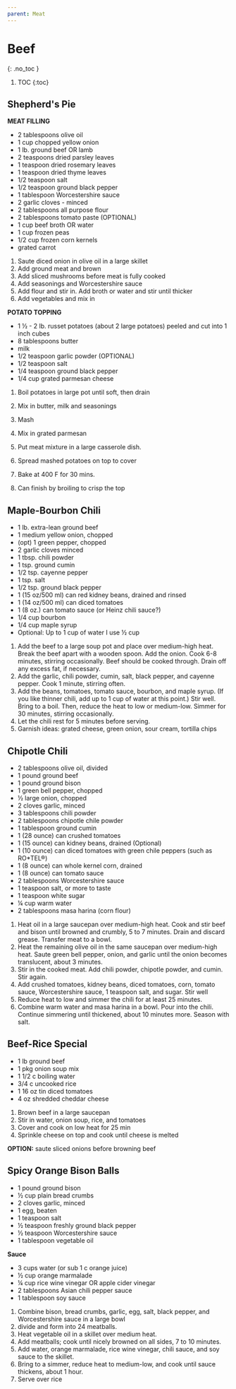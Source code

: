 ```yaml
---
parent: Meat
---
```


# Beef
{: .no_toc }

1. TOC
{:toc}

## Shepherd's Pie

**MEAT FILLING**
* 2 tablespoons olive oil
* 1 cup chopped yellow onion
* 1 lb. ground beef OR lamb
* 2 teaspoons dried parsley leaves
* 1 teaspoon dried rosemary leaves
* 1 teaspoon dried thyme leaves
* 1/2 teaspoon salt
* 1/2 teaspoon ground black pepper
* 1 tablespoon Worcestershire sauce
* 2 garlic cloves - minced
* 2 tablespoons all purpose flour
* 2 tablespoons tomato paste (OPTIONAL)
* 1 cup beef broth OR water
* 1 cup frozen peas
* 1/2 cup frozen corn kernels
* grated carrot

1. Saute diced onion in olive oil in a large skillet
2. Add ground meat and brown
3. Add sliced mushrooms before meat is fully cooked
4. Add seasonings and Worcestershire sauce
5. Add flour and stir in.  Add broth or water and stir until thicker
6. Add vegetables and mix in

**POTATO TOPPING**
* 1 ½ - 2 lb. russet potatoes (about 2 large potatoes) peeled and cut into 1 inch cubes
* 8 tablespoons butter
* milk
* 1/2 teaspoon garlic powder (OPTIONAL)
* 1/2 teaspoon salt
* 1/4 teaspoon ground black pepper
* 1/4 cup grated parmesan cheese

1. Boil potatoes in large pot until soft, then drain
2. Mix in butter, milk and seasonings
3. Mash
4. Mix in grated parmesan

1. Put meat mixture in a large casserole dish.  
1. Spread mashed potatoes on top to cover
2. Bake at 400 F for 30 mins.
3. Can finish by broiling to crisp the top

## Maple-Bourbon Chili

* 1 lb. extra-lean ground beef
* 1 medium yellow onion, chopped
* (opt) 1 green pepper, chopped
* 2 garlic cloves minced
* 1 tbsp. chili powder
* 1 tsp. ground cumin
* 1/2 tsp. cayenne pepper
* 1 tsp. salt
* 1/2 tsp. ground black pepper
* 1 (15 oz/500 ml) can red kidney beans, drained and rinsed
* 1 (14 oz/500 ml) can diced tomatoes
* 1 (8 oz.) can tomato sauce (or Heinz chili sauce?)
* 1/4 cup bourbon
* 1/4 cup maple syrup
* Optional: Up to 1 cup of water I use ½ cup

1. Add the beef to a large soup pot and place over medium-high heat. Break the beef apart with a wooden spoon. Add the onion. Cook 6-8 minutes, stirring occasionally. Beef should be cooked through. Drain off any excess fat, if necessary.
1. Add the garlic, chili powder, cumin, salt, black pepper, and cayenne pepper. Cook 1 minute, stirring often.
1. Add the beans, tomatoes, tomato sauce, bourbon, and maple syrup. (If you like thinner chili, add up to 1 cup of water at this point.) Stir well. Bring to a boil. Then, reduce the heat to low or medium-low. Simmer for 30 minutes, stirring occasionally.
1. Let the chili rest for 5 minutes before serving.
2. Garnish ideas: grated cheese, green onion, sour cream, tortilla chips

## Chipotle Chili

* 2 tablespoons olive oil, divided
* 1 pound ground beef
* 1 pound ground bison
* 1 green bell pepper, chopped
* ½ large onion, chopped
* 2 cloves garlic, minced
* 3 tablespoons chili powder
* 2 tablespoons chipotle chile powder
* 1 tablespoon ground cumin
* 1 (28 ounce) can crushed tomatoes
* 1 (15 ounce) can kidney beans, drained (Optional)
* 1 (10 ounce) can diced tomatoes with green chile peppers (such as RO*TEL®)
* 1 (8 ounce) can whole kernel corn, drained
* 1 (8 ounce) can tomato sauce
* 2 tablespoons Worcestershire sauce
* 1 teaspoon salt, or more to taste
* 1 teaspoon white sugar
* ¼ cup warm water
* 2 tablespoons masa harina (corn flour)

1. Heat oil in a large saucepan over medium-high heat. Cook and stir beef and bison until browned and crumbly, 5 to 7 minutes. Drain and discard grease. Transfer meat to a bowl.
1. Heat the remaining olive oil in the same saucepan over medium-high heat. Saute green bell pepper, onion, and garlic until the onion becomes translucent, about 3 minutes.
2. Stir in the cooked meat. Add chili powder, chipotle powder, and cumin. Stir again.
3. Add crushed tomatoes, kidney beans, diced tomatoes, corn, tomato sauce, Worcestershire sauce, 1 teaspoon salt, and sugar. Stir well
4. Reduce heat to low and simmer the chili for at least 25 minutes.
1. Combine warm water and masa harina in a bowl. Pour into the chili. Continue simmering until thickened, about 10 minutes more. Season with salt.

## Beef-Rice Special

* 1 lb ground beef
* 1 pkg onion soup mix
* 1 1/2 c boiling water
* 3/4 c uncooked rice
* 1 16 oz tin diced tomatoes
* 4 oz shredded cheddar cheese

1. Brown beef in a large saucepan
2. Stir in water, onion soup, rice, and tomatoes
1. Cover and cook on low heat for 25 min
1. Sprinkle cheese on top and cook until cheese is melted

**OPTION:** saute sliced onions before browning beef

## Spicy Orange Bison Balls

* 1 pound ground bison
* ½ cup plain bread crumbs
* 2 cloves garlic, minced
* 1 egg, beaten
* 1 teaspoon salt
* ½ teaspoon freshly ground black pepper
* ½ teaspoon Worcestershire sauce
* 1 tablespoon vegetable oil

**Sauce** 

* 3 cups water (or sub 1 c orange juice)
* ½ cup orange marmalade
* ¼ cup rice wine vinegar OR apple cider vinegar
* 2 tablespoons Asian chili pepper sauce
* 1 tablespoon soy sauce

1. Combine bison, bread crumbs, garlic, egg, salt, black pepper, and Worcestershire sauce in a large bowl
1. divide and form into 24 meatballs.
1. Heat vegetable oil in a skillet over medium heat.
1. Add meatballs; cook until nicely browned on all sides, 7 to 10 minutes.
1. Add water, orange marmalade, rice wine vinegar, chili sauce, and soy sauce to the skillet.
1. Bring to a simmer, reduce heat to medium-low, and cook until sauce thickens, about 1 hour.
1. Serve over rice



